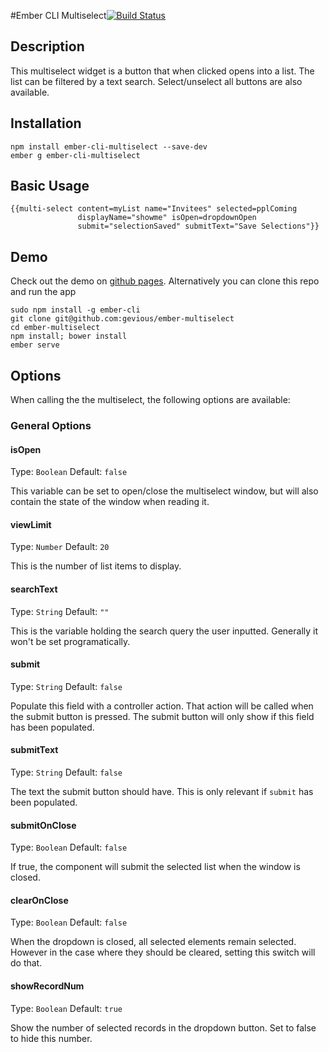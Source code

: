 #Ember CLI Multiselect[![Build Status](https://travis-ci.org/gevious/ember-multiselect.svg)](https://travis-ci.org/gevious/ember-multiselect)

## Description
This multiselect widget is a button that when clicked opens into a list. The 
list can be filtered by a text search. Select/unselect all buttons are also
available.

## Installation
    npm install ember-cli-multiselect --save-dev
    ember g ember-cli-multiselect

## Basic Usage

    {{multi-select content=myList name="Invitees" selected=pplComing
                   displayName="showme" isOpen=dropdownOpen
                   submit="selectionSaved" submitText="Save Selections"}}

## Demo
Check out the demo on [github pages](http://gevious.github.io/ember-multiselect/ "Ember-multiselect Demo").
Alternatively you can clone this repo and run the app

    sudo npm install -g ember-cli
    git clone git@github.com:gevious/ember-multiselect
    cd ember-multiselect
    npm install; bower install
    ember serve

## Options
When calling the the multiselect, the following options are available:

### General Options

#### isOpen
Type: `Boolean`
Default: `false`

This variable can be set to open/close the multiselect window, but will also
contain the state of the window when reading it.

#### viewLimit
Type: `Number`
Default: `20`

This is the number of list items to display.


#### searchText
Type: `String`
Default: `""`

This is the variable holding the search query the user inputted. Generally it
won't be set programatically.

#### submit
Type: `String`
Default: `false`

Populate this field with a controller action. That action will be called when the submit button is pressed. The submit button will only show if this field has been populated.

#### submitText
Type: `String`
Default: `false`

The text the submit button should have. This is only relevant if `submit` has been populated.

#### submitOnClose
Type: `Boolean`
Default: `false`

If true, the component will submit the selected list when the window is closed.

#### clearOnClose
Type: `Boolean`
Default: `false`

When the dropdown is closed, all selected elements remain selected. However in
the case where they should be cleared, setting this switch will do that.


#### showRecordNum
Type: `Boolean`
Default: `true`

Show the number of selected records in the dropdown button. Set to false to
hide this number.
